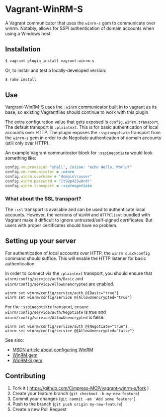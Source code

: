 # Vagrant-WinRM-S

A Vagrant communicator that uses the `winrm-s` gem to communicate over winrm. Notably, allows for SSPI authentication of domain accounts when using a Windows host.

## Installation

```bash
$ vagrant plugin install vagrant-winrm-s
```

Or, to install and test a locally-developed version:
```bash
$ rake install
```

## Use

Vargrant-WinRM-S uses the `:winrm` communicator built in to vagrant as
its base, so existing Vagrantfiles should continue to work with this plugin.

The extra configuration value that gets exposed is `config.winrm.transport`.
The default transport is `:plaintext`. This is for basic authentication of
local accounts over HTTP. The plugin exposes the `:sspinegotiate`
transport from the `winrm-s` gem in order to do Negotiate authentication
of domain accounts (still only over HTTP).

An example Vagrant communicator block for `:sspinegotiate` would look something
like:

```ruby
config.vm.provision "shell", inline: "echo Hello, World!"
config.vm.communicator = :winrm
config.winrm.username = "domain\\auser"
config.winrm.password = "It5@p455w0rd!"
config.winrm.transport = :sspinegotiate
```

### What about the SSL transport?

The `:ssl` transport is available and can be used to authenticate local accounts.
However, the versions of `WinRM` and `HTTPClient` bundled with Vagrant make it
difficult to ignore untrusted/self-signed certificates. But users with proper
certificates should have no problem.

## Setting up your server

For authentication of local accounts over HTTP, the `winrm quickconfig`
command should suffice. This will enable the HTTP listener for basic authentication.

In order to connect via the `:plaintext` transport, you should ensure that
`winrm/config/service/auth/Basic` and `winrm/config/service/AllowUnencrypted` are enabled.

```
winrm set winrm/config/service/auth @{Basic="true"}
winrm set winrm/config/service @{AllowUnencrypted="true"}
```

For the `:sspinegotiate` transport, ensure `winrm/config/service/auth/Negotiate` is true and `winrm/config/service/AllowUnencrypted` is false.

```
winrm set winrm/config/service/auth @{Negotiate="true"}
winrm set winrm/config/service @{AllowUnencrypted="false"}
```

See also:
* [MSDN article about configuring WinRM](http://msdn.microsoft.com/en-us/library/aa384372\(v=vs.85\).aspx)
* [WinRM gem](https://github.com/WinRb/WinRM/blob/master/README.md#troubleshooting)
* [WinRM-S gem](https://github.com/opscode/winrm-s/blob/master/README.md)

## Contributing

1. Fork it ( https://github.com/Cimpress-MCP/vagrant-winrm-s/fork )
2. Create your feature branch (`git checkout -b my-new-feature`)
3. Commit your changes (`git commit -am 'Add some feature'`)
4. Push to the branch (`git push origin my-new-feature`)
5. Create a new Pull Request
